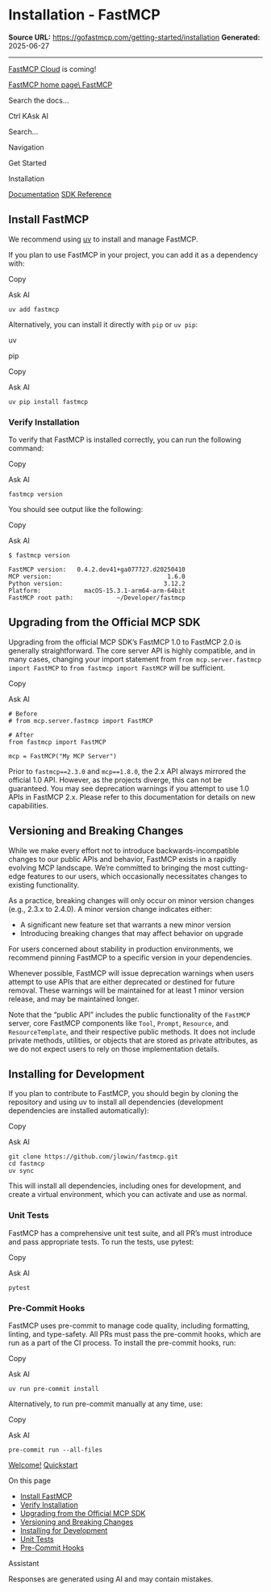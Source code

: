 # Installation - FastMCP

**Source URL:** https://gofastmcp.com/getting-started/installation
**Generated:** 2025-06-27

---

[FastMCP Cloud](https://fastmcp.link/x0Kyhy2) is coming!

[FastMCP home page\\
FastMCP](https://gofastmcp.com/)

Search the docs...

Ctrl KAsk AI

Search...

Navigation

Get Started

Installation

[Documentation](https://gofastmcp.com/getting-started/welcome) [SDK Reference](https://gofastmcp.com/python-sdk/fastmcp-exceptions)

## [​](https://gofastmcp.com/getting-started/installation\#install-fastmcp)  Install FastMCP

We recommend using [uv](https://docs.astral.sh/uv/getting-started/installation/) to install and manage FastMCP.

If you plan to use FastMCP in your project, you can add it as a dependency with:

Copy

Ask AI

```
uv add fastmcp

```

Alternatively, you can install it directly with `pip` or `uv pip`:

uv

pip

Copy

Ask AI

```
uv pip install fastmcp

```

### [​](https://gofastmcp.com/getting-started/installation\#verify-installation)  Verify Installation

To verify that FastMCP is installed correctly, you can run the following command:

Copy

Ask AI

```
fastmcp version

```

You should see output like the following:

Copy

Ask AI

```
$ fastmcp version

FastMCP version:   0.4.2.dev41+ga077727.d20250410
MCP version:                                1.6.0
Python version:                            3.12.2
Platform:            macOS-15.3.1-arm64-arm-64bit
FastMCP root path:            ~/Developer/fastmcp

```

## [​](https://gofastmcp.com/getting-started/installation\#upgrading-from-the-official-mcp-sdk)  Upgrading from the Official MCP SDK

Upgrading from the official MCP SDK’s FastMCP 1.0 to FastMCP 2.0 is generally straightforward. The core server API is highly compatible, and in many cases, changing your import statement from `from mcp.server.fastmcp import FastMCP` to `from fastmcp import FastMCP` will be sufficient.

Copy

Ask AI

```
# Before
# from mcp.server.fastmcp import FastMCP

# After
from fastmcp import FastMCP

mcp = FastMCP("My MCP Server")

```

Prior to `fastmcp==2.3.0` and `mcp==1.8.0`, the 2.x API always mirrored the official 1.0 API. However, as the projects diverge, this can not be guaranteed. You may see deprecation warnings if you attempt to use 1.0 APIs in FastMCP 2.x. Please refer to this documentation for details on new capabilities.

## [​](https://gofastmcp.com/getting-started/installation\#versioning-and-breaking-changes)  Versioning and Breaking Changes

While we make every effort not to introduce backwards-incompatible changes to our public APIs and behavior, FastMCP exists in a rapidly evolving MCP landscape. We’re committed to bringing the most cutting-edge features to our users, which occasionally necessitates changes to existing functionality.

As a practice, breaking changes will only occur on minor version changes (e.g., 2.3.x to 2.4.0). A minor version change indicates either:

- A significant new feature set that warrants a new minor version
- Introducing breaking changes that may affect behavior on upgrade

For users concerned about stability in production environments, we recommend pinning FastMCP to a specific version in your dependencies.

Whenever possible, FastMCP will issue deprecation warnings when users attempt to use APIs that are either deprecated or destined for future removal. These warnings will be maintained for at least 1 minor version release, and may be maintained longer.

Note that the “public API” includes the public functionality of the `FastMCP` server, core FastMCP components like `Tool`, `Prompt`, `Resource`, and `ResourceTemplate`, and their respective public methods. It does not include private methods, utilities, or objects that are stored as private attributes, as we do not expect users to rely on those implementation details.

## [​](https://gofastmcp.com/getting-started/installation\#installing-for-development)  Installing for Development

If you plan to contribute to FastMCP, you should begin by cloning the repository and using uv to install all dependencies (development dependencies are installed automatically):

Copy

Ask AI

```
git clone https://github.com/jlowin/fastmcp.git
cd fastmcp
uv sync

```

This will install all dependencies, including ones for development, and create a virtual environment, which you can activate and use as normal.

### [​](https://gofastmcp.com/getting-started/installation\#unit-tests)  Unit Tests

FastMCP has a comprehensive unit test suite, and all PR’s must introduce and pass appropriate tests. To run the tests, use pytest:

Copy

Ask AI

```
pytest

```

### [​](https://gofastmcp.com/getting-started/installation\#pre-commit-hooks)  Pre-Commit Hooks

FastMCP uses pre-commit to manage code quality, including formatting, linting, and type-safety. All PRs must pass the pre-commit hooks, which are run as a part of the CI process. To install the pre-commit hooks, run:

Copy

Ask AI

```
uv run pre-commit install

```

Alternatively, to run pre-commit manually at any time, use:

Copy

Ask AI

```
pre-commit run --all-files

```

[Welcome!](https://gofastmcp.com/getting-started/welcome) [Quickstart](https://gofastmcp.com/getting-started/quickstart)

On this page

- [Install FastMCP](https://gofastmcp.com/getting-started/installation#install-fastmcp)
- [Verify Installation](https://gofastmcp.com/getting-started/installation#verify-installation)
- [Upgrading from the Official MCP SDK](https://gofastmcp.com/getting-started/installation#upgrading-from-the-official-mcp-sdk)
- [Versioning and Breaking Changes](https://gofastmcp.com/getting-started/installation#versioning-and-breaking-changes)
- [Installing for Development](https://gofastmcp.com/getting-started/installation#installing-for-development)
- [Unit Tests](https://gofastmcp.com/getting-started/installation#unit-tests)
- [Pre-Commit Hooks](https://gofastmcp.com/getting-started/installation#pre-commit-hooks)

Assistant

Responses are generated using AI and may contain mistakes.